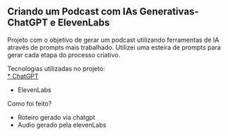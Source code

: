 ## Criando um Podcast com IAs Generativas- ChatGPT e ElevenLabs

Projeto com o objetivo de gerar um podcast utilizando ferramentas de IA através de prompts mais trabalhado.
Utilizei uma esteira de prompts para gerar cada etapa do processo criativo. <br>

Tecnologias utilizadas no projeto: <br>
<a href = "https://chatgpt.com/">* ChatGPT</a>   <br>
* ElevenLabs <br>

Como foi feito? <br>
* Roteiro gerado via chatgpt <br>
* Audio gerado pela elevenLabs
 
